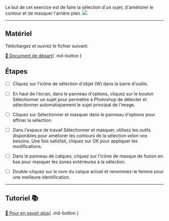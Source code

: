 Le but de cet exercice est de faire la sélection d'un sujet, d'améliorer le contour et de masquer l'arrière plan. 
<img src="images/08_selectionner_sujet_ameliorer_le_contour.png">
***  

## Matériel
Téléchargez et ouvrez le fichier suivant:   

[📁 Document de départ](https://tim-montmorency.com/compendium/582-121%E2%80%93illustration-numerique/exercices_photoshop/images/07_over_busy.psd){ .md-button }   <br>

## Étapes

- [ ] Cliquez sur l'icône de sélection d'objet (W) dans la barre d'outils.
- [ ] En haut de l'écran, dans le panneau d'options, cliquez sur le bouton Sélectionner un sujet pour permettre à Photoshop de détecter et sélectionner automatiquement le sujet principal de l'image.
- [ ]  Cliquez sur Sélectionner et masquer dans le panneau d'options pour affiner la sélection.
- [ ]  Dans l'espace de travail Sélectionner et masquer, utilisez les outils disponibles pour améliorer les contours de la sélection selon vos besoins. Une fois satisfait, cliquez sur OK pour appliquer les modifications.
- [ ]   Dans le panneau de calques, cliquez sur l'icône de masque de fusion en bas pour masquer les zones extérieures à la sélection.
- [ ]  Double-cliquez sur le nom du calque actuel et renommez-le femme pour une meilleure identification.



***  
## Tutoriel 📚
[📖 Pour en savoir plus](https://cmontmorency365-my.sharepoint.com/:v:/g/personal/flpilote_cmontmorency_qc_ca/EcTPTAucQzVJiqSlfidXeI4B0ykDSHYiE1bFgZZtL2cTXA?nav=eyJyZWZlcnJhbEluZm8iOnsicmVmZXJyYWxBcHAiOiJPbmVEcml2ZUZvckJ1c2luZXNzIiwicmVmZXJyYWxBcHBQbGF0Zm9ybSI6IldlYiIsInJlZmVycmFsTW9kZSI6InZpZXciLCJyZWZlcnJhbFZpZXciOiJNeUZpbGVzTGlua0NvcHkifX0&e=o06Hi0){ .md-button }   <br>
